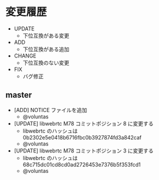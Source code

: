 # 変更履歴

- UPDATE
    - 下位互換がある変更
- ADD
    - 下位互換がある追加
- CHANGE
    - 下位互換のない変更
- FIX
    - バグ修正

## master

- [ADD] NOTICE ファイルを追加
    - @voluntas
- [UPDATE] libwebrtc M78 コミットポジション 8 に変更する
    - libwebrtc のハッシュは 0b2302e5e0418b6716fbc0b3927874fd3a842caf
    - @voluntas
- [UPDATE] libwebrtc M78 コミットポジション 3 に変更する
    - libwebrtc のハッシュは 68c715dc01cd8cd0ad2726453e7376b5f353fcd1
    - @voluntas
